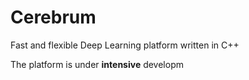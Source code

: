 # Cerebrum

Fast and flexible Deep Learning platform written in C++

The platform is under **intensive** developm